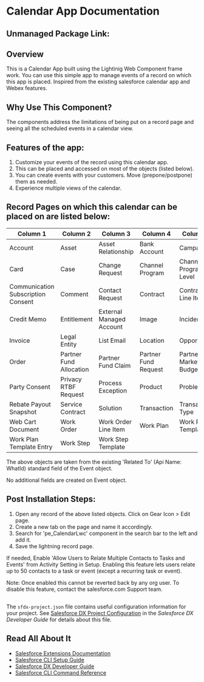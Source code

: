 # Calendar App Documentation

## Unmanaged Package Link:

## Overview
This is a Calendar App built using the Lightinig Web Component frame work. You can use this simple app to manage events of a record on which this app is placed.
Inspired from the existing salesforce calendar app and Webex features.

## Why Use This Component?

The components address the limitations of being put on a record page and seeing all the scheduled events in a calendar view.

## Features of the app:
 1. Customize your events of the record using this calendar app.
 2. This can be placed and accessed on most of the objects (listed below).
 3. You can create events with your customers. Move (prepone/postpone) them as needed.
 4. Experience multiple views of the calendar.
 
## Record Pages on which this calendar can be placed on are listed below:

| **Column 1**          | **Column 2**             | **Column 3**               | **Column 4**                   | **Column 5**            |  
|------------------------|--------------------------|-----------------------------|---------------------------------|--------------------------|  
| Account                | Asset                   | Asset Relationship          | Bank Account                   | Campaign                |  
| Card                   | Case                    | Change Request              | Channel Program                | Channel Program Level   |  
| Communication Subscription Consent | Comment     | Contact Request             | Contract                       | Contract Line Item      |  
| Credit Memo            | Entitlement             | External Managed Account    | Image                          | Incident                |  
| Invoice                | Legal Entity            | List Email                  | Location                       | Opportunity             |  
| Order                  | Partner Fund Allocation | Partner Fund Claim          | Partner Fund Request           | Partner Marketing Budget|  
| Party Consent          | Privacy RTBF Request    | Process Exception           | Product                        | Problem                |  
| Rebate Payout Snapshot | Service Contract        | Solution                    | Transaction                    | Transaction Type        |  
| Web Cart Document      | Work Order              | Work Order Line Item        | Work Plan                      | Work Plan Template      |  
| Work Plan Template Entry | Work Step             | Work Step Template          |                                |                         |  

The above objects are taken from the existing 'Related To' (Api Name: WhatId) standard field of the Event object. 
 
No additional fields are created on Event object.


## Post Installation Steps:

1. Open any record of the above listed objects. Click on Gear Icon > Edit page.
2. Create a new tab on the page and name it accordingly.
3. Search for 'pe_CalendarLwc' component in the search bar to the left and add it.
4. Save the lightning record page.

If needed, Enable 'Allow Users to Relate Multiple Contacts to Tasks and Events' from Activity Setting in Setup. Enabling this feature lets users relate up to 50 contacts to a task or event (except a recurring task or event).

Note: Once enabled this cannot be reverted back by any org user. To disable this feature, contact the salesforce.com Support team.

##

The `sfdx-project.json` file contains useful configuration information for your project. See [Salesforce DX Project Configuration](https://developer.salesforce.com/docs/atlas.en-us.sfdx_dev.meta/sfdx_dev/sfdx_dev_ws_config.htm) in the _Salesforce DX Developer Guide_ for details about this file.

## Read All About It

- [Salesforce Extensions Documentation](https://developer.salesforce.com/tools/vscode/)
- [Salesforce CLI Setup Guide](https://developer.salesforce.com/docs/atlas.en-us.sfdx_setup.meta/sfdx_setup/sfdx_setup_intro.htm)
- [Salesforce DX Developer Guide](https://developer.salesforce.com/docs/atlas.en-us.sfdx_dev.meta/sfdx_dev/sfdx_dev_intro.htm)
- [Salesforce CLI Command Reference](https://developer.salesforce.com/docs/atlas.en-us.sfdx_cli_reference.meta/sfdx_cli_reference/cli_reference.htm)
